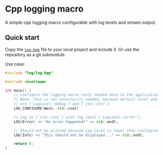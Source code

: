 # Cpp logging macro
A simple cpp logging macro configurable with log levels and stream output.

## Quick start

Copy the [`log.hpp`](./include/log/log.hpp) file to your local project and include it. Or use the repository as a git submodule.

Use case:
```cpp
#include "log/log.hpp"

#include <iostream>

int main() {
    // Configure the logging macro (only needed once in the application).
    // Note: This is not necessarily needed, because default level and stream
    // are [`LogLevel::Debug`] and [`std::cerr`].
    LOG_CONFIGURE(Warn, std::cout)

    // Log to [`std::cout`] with log level [`LogLevel::Error`].
    LOG(Error) << "An error happened!" << std::endl;

    // Should not be printed because log level is lower than configured log level.
    LOG(Info) << "This should not be displayed..." << std::endl;

    return 0;
}
```
